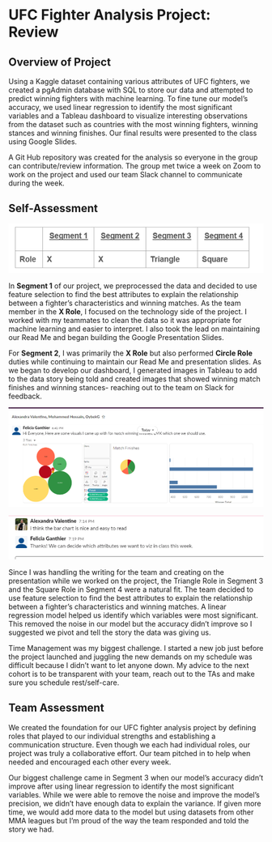 # **UFC Fighter Analysis Project: Review**

## **Overview of Project**

Using a Kaggle dataset containing various attributes of UFC fighters, we created a pgAdmin database with SQL to store our data and attempted to predict winning fighters with machine learning. To fine tune our model’s accuracy, we used linear regression to identify the most significant variables and a Tableau dashboard to visualize interesting observations from the dataset such as countries with the most winning fighters, winning stances and winning finishes. Our final results were presented to the class using Google Slides. 

A Git Hub repository was created for the analysis so everyone in the group can contribute/review information.  The group met twice a week on Zoom to work on the project and used our team Slack channel to communicate during the week. 

## **Self-Assessment**

![Self Assessment Roles](https://github.com/FeliciaGanthier/UFC-Analysis/blob/main/Self%20Assement%20Roles.png)

In **Segment 1** of our project, we preprocessed the data and decided to use feature selection to find the best attributes to explain the relationship between a fighter’s characteristics and winning matches.  As the team member in the **X Role**, I focused on the technology side of the project. I worked with my teammates to clean the data so it was appropriate for machine learning and easier to interpret. 
I also took the lead on maintaining our Read Me and began building the Google Presentation Slides. 

For **Segment 2**, I was primarily the **X Role** but also performed **Circle Role** duties while continuing to maintain our Read Me and presentation slides.  As we began to develop our dashboard, I generated images in Tableau to add to the data story being told and created images that showed winning match finishes and winning stances- reaching out to the team on Slack for feedback. 

![Image 1.10 Slack Convo A](https://github.com/FeliciaGanthier/UFC-Analysis/blob/main/1.10%20Slack%20Convo%20A.png)

![Image 1.10 Slack Convo C](https://github.com/FeliciaGanthier/UFC-Analysis/blob/main/1.10%20Slack%20Convo%20C.png)

Since I was handling the writing for the team and creating on the presentation while we worked on the project, the Triangle Role in Segment 3 and the Square Role in Segment 4 were a natural fit. The team decided to use feature selection to find the best attributes to explain the relationship between a fighter’s characteristics and winning matches. A linear regression model helped us identify which variables were most significant. This removed the noise in our model but the accuracy didn’t improve so I suggested we pivot and tell the story the data was giving us. 

Time Management was my biggest challenge. I started a new job just before the project launched and juggling the new demands on my schedule was difficult because I didn’t want to let anyone down. My advice to the next cohort is to be transparent with your team, reach out to the TAs and make sure you schedule rest/self-care.

## **Team Assessment**

We created the foundation for our UFC fighter analysis project by defining roles that played to our individual strengths and establishing a communication structure. Even though we each had individual roles, our project was truly a collaborative effort. Our team pitched in to help when needed and encouraged each other every week.

Our biggest challenge came in Segment 3 when our model’s accuracy didn’t improve after using linear regression to identify the most significant variables.  While we were able to remove the noise and improve the model’s precision, we didn’t have enough data to explain the variance.  If given more time, we would add more data to the model but using datasets from other MMA leagues but I’m proud of the way the team responded and told the story we had. 
